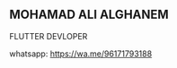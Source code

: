 ## MOHAMAD ALI ALGHANEM

<body>
FLUTTER DEVLOPER

whatsapp:
<a href="url">https://wa.me/96171793188</a>
</body>

